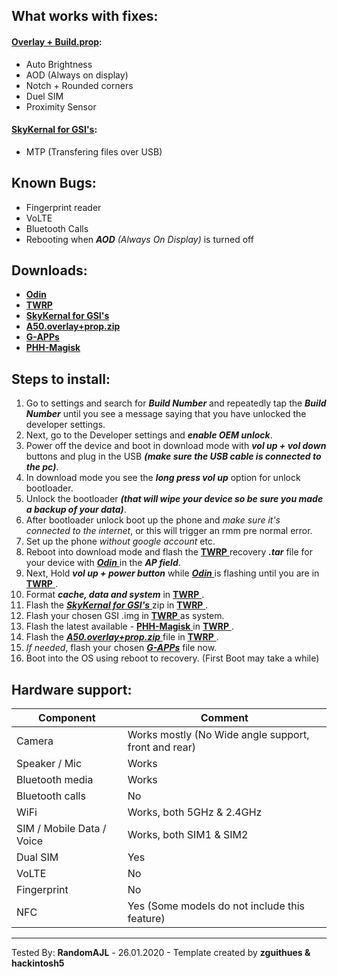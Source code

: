 ## What works with fixes:
#### [Overlay + Build.prop](https://t.me/a50_offl/54):
- Auto Brightness
- AOD (Always on display)
- Notch + Rounded corners
- Duel SIM
- Proximity Sensor
#### [SkyKernal for GSI's](https://drive.google.com/file/d/1bhFn7FDPzV9059wJ-dP6CefiPRwp4hDO/view?usp=sharing):
- MTP (Transfering files over USB)

## Known Bugs:
- Fingerprint reader
- VoLTE
- Bluetooth Calls
- Rebooting when _**AOD** (Always On Display)_ is turned off

## Downloads:
- [ **Odin** ](https://odindownload.com/download/Odin3_v3.14.1.zip)
- [ **TWRP** ](http://gofile.me/4xNLJ/Plj8vFfFE)
- [ **SkyKernal for GSI's** ](https://drive.google.com/file/d/1bhFn7FDPzV9059wJ-dP6CefiPRwp4hDO/view?usp=sharing)
- [ **A50.overlay+prop.zip** ](https://t.me/a50_offl/54)
- [ **G-APPs** ](https://opengapps.org/)
- [ **PHH-Magisk** ](https://t.me/a50_offl/117)

## Steps to install:

1. Go to settings and search for **_Build Number_** and repeatedly tap the **_Build Number_** until you see a message saying that you have unlocked the developer settings.
2. Next, go to the Developer settings and _**enable OEM unlock**_.
3. Power off the device and boot in download mode with _**vol up + vol down**_ buttons and plug in the USB **_(make sure the USB cable is connected to the pc)_**.
4. In download mode you see the _**long press vol up**_ option for unlock bootloader.
5. Unlock the bootloader **_(that will wipe your device so be sure you made a backup of your data)_**.
6. After bootloader unlock boot up the phone and _make sure it's connected to the internet_, or this will trigger an rmm pre normal error.
7. Set up the phone _without google account_ etc.
8. Reboot into download mode and flash the [ **TWRP** ](http://gofile.me/4xNLJ/Plj8vFfFE) recovery **_.tar_** file for your device with [ _**Odin**_ ](https://odindownload.com/download/Odin3_v3.14.1.zip) in the _**AP field**_.
9. Next, Hold _**vol up + power button**_ while [ _**Odin**_ ](https://odindownload.com/download/Odin3_v3.14.1.zip) is flashing until you are in [ **TWRP** ](http://gofile.me/4xNLJ/Plj8vFfFE).
10. Format _**cache, data and system**_ in [ **TWRP** ](http://gofile.me/4xNLJ/Plj8vFfFE).
11. Flash the [ _**SkyKernal for GSI's**_ ](https://drive.google.com/file/d/1bhFn7FDPzV9059wJ-dP6CefiPRwp4hDO/view?usp=sharing) zip in [ **TWRP** ](http://gofile.me/4xNLJ/Plj8vFfFE).
12. Flash your chosen GSI .img in [ **TWRP** ](http://gofile.me/4xNLJ/Plj8vFfFE) as system.
13. Flash the latest available - [ **PHH-Magisk** ](https://t.me/a50_offl/117) in [ **TWRP** ](http://gofile.me/4xNLJ/Plj8vFfFE).
14. Flash the [ _**A50.overlay+prop.zip**_ ](https://t.me/a50_offl/54) file in [ **TWRP** ](http://gofile.me/4xNLJ/Plj8vFfFE).
15. _If needed_, flash your chosen [_**G-APPs**_](https://opengapps.org/) file now.
16. Boot into the OS using reboot to recovery. (First Boot may take a while)

## Hardware support:

| Component                 |      Comment                                                        |
|---------------------------|---------------------------------------------------------------------|
| Camera                    | Works mostly (No Wide angle support, front and rear)                |
| Speaker / Mic             | Works                                                               |
| Bluetooth media           | Works                                                               |
| Bluetooth calls           | No                                                                  |
| WiFi                      | Works, both 5GHz & 2.4GHz                                           |
| SIM / Mobile Data / Voice | Works, both SIM1 & SIM2                                             |
| Dual SIM                  | Yes                                                                 |
| VoLTE                     | No                                                                  |
| Fingerprint               | No                                                                  |
| NFC                       | Yes (Some models do not include this feature)                        |
---

Tested By: **RandomAJL** - 26.01.2020 - Template created by **zguithues & hackintosh5**